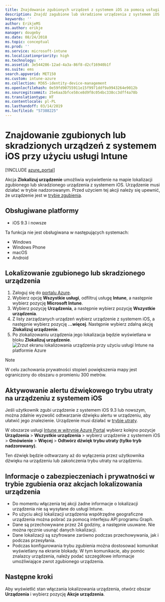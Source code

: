 ```yaml
---
title: Znajdowanie zgubionych urządzeń z systemem iOS za pomocą usługi Microsoft Intune — Azure | Microsoft Docs
description: Znajdź zagubione lub skradzione urządzenia z systemem iOS przy użyciu funkcji lokalizacji urządzenia w usłudze Microsoft Intune. Uzyskaj szczegółowe informacje dotyczące zabezpieczeń i ochrony prywatności podczas korzystania z akcji Zlokalizuj urządzenie.
keywords: ''
author: ErikjeMS
ms.author: erikje
manager: dougeby
ms.date: 08/24/2018
ms.topic: conceptual
ms.prod: ''
ms.service: microsoft-intune
ms.localizationpriority: high
ms.technology: ''
ms.assetid: 3e544286-12ad-4a3a-86f8-d2cf16940b1f
ms.suite: ems
search.appverid: MET150
ms.custom: intune-azure
ms.collection: M365-identity-device-management
ms.openlocfilehash: 0e59fd90755911e15f9971ddf9a9943264e9012b
ms.sourcegitcommit: 25e6aa3bfce58ce8d9f8c054bc338cc3dff4a78b
ms.translationtype: HT
ms.contentlocale: pl-PL
ms.lasthandoff: 03/14/2019
ms.locfileid: "57388225"
---
```

# <a name="locate-lost-or-stolen-ios-devices-with-intune"></a>Znajdowanie zgubionych lub skradzionych urządzeń z systemem iOS przy użyciu usługi Intune

[!INCLUDE [azure_portal](./includes/azure_portal.md)]

Akcja **Zlokalizuj urządzenie** umożliwia wyświetlenie na mapie lokalizacji zgubionego lub skradzionego urządzenia z systemem iOS. Urządzenie musi działać w trybie nadzorowanym. Przed użyciem tej akcji należy się upewnić, że urządzenie jest w [trybie zgubienia](device-lost-mode.md).

## <a name="supported-platforms"></a>Obsługiwane platformy

- iOS 9.3 i nowsze

Ta funkcja nie jest obsługiwana w następujących systemach: 
- Windows
- Windows Phone
- macOS
- Android

## <a name="locate-a-lost-or-stolen-device"></a>Lokalizowanie zgubionego lub skradzionego urządzenia

1. Zaloguj się do [portalu Azure](https://portal.azure.com).
2. Wybierz opcję **Wszystkie usługi**, odfiltruj usługę **Intune**, a następnie wybierz pozycję **Microsoft Intune**.
3. Wybierz pozycję **Urządzenia**, a następnie wybierz pozycję **Wszystkie urządzenia**.
4. Z listy zarządzanych urządzeń wybierz urządzenie z systemem iOS, a następnie wybierz pozycję **...więcej**. Następnie wybierz zdalną akcję **Zlokalizuj urządzenie**.
5. Po zlokalizowaniu urządzenia jego lokalizacja będzie wyświetlana w bloku **Zlokalizuj urządzenie**.
    ![Zrzut ekranu lokalizowania urządzenia przy użyciu usługi Intune na platformie Azure](./media/locate-device.png)

>[!NOTE]
>W celu zachowania prywatności stopień powiększenia mapy jest ograniczony do obszaru o promieniu 300 metrów.

## <a name="activate-lost-mode-sound-alert-on-an-ios-device"></a>Aktywowanie alertu dźwiękowego trybu utraty na urządzeniu z systemem iOS

Jeśli użytkownik zgubi urządzenie z systemem iOS 9.3 lub nowszym, można zdalnie wyzwolić odtwarzanie dźwięku alertu w urządzeniu, aby ułatwić jego znalezienie. Urządzenie musi działać w [trybie utraty](device-lost-mode.md).

W obszarze usługi [Intune w witrynie Azure Portal](https://aka.ms/intuneportal) wybierz kolejno pozycje **Urządzenia** > **Wszystkie urządzenia** > wybierz urządzenie z systemem iOS > **Omówienie** > **Więcej** > **Odtwórz dźwięk trybu utraty (tylko tryb nadzorowany)**.

Ten dźwięk będzie odtwarzany aż do wyłączenia przez użytkownika dźwięku na urządzeniu lub zakończenia trybu utraty na urządzeniu.


## <a name="security-and-privacy-information-for-lost-mode-and-locate-device-actions"></a>Informacje o zabezpieczeniach i prywatności w trybie zgubienia oraz akcjach lokalizowania urządzenia
- Do momentu włączenia tej akcji żadne informacje o lokalizacji urządzenia nie są wysyłane do usługi Intune.
- Po użyciu akcji lokalizacji urządzenia współrzędne geograficzne urządzenia można pobrać za pomocą interfejsu API programu Graph.
- Dane są przechowywane przez 24 godziny, a następnie usuwane. Nie można ręcznie usunąć danych lokalizacji.
- Dane lokalizacji są szyfrowane zarówno podczas przechowywania, jak i podczas przesyłania.
- Podczas konfigurowania trybu zgubienia można dostosować komunikat wyświetlany na ekranie blokady. W tym komunikacie, aby pomóc znalazcy urządzenia, należy podać szczegółowe informacje umożliwiające zwrot zgubionego urządzenia.

## <a name="next-steps"></a>Następne kroki

Aby wyświetlić stan włączania lokalizowania urządzenia, otwórz obszar **Urządzenia** i wybierz pozycję **Akcje urządzenia**.
